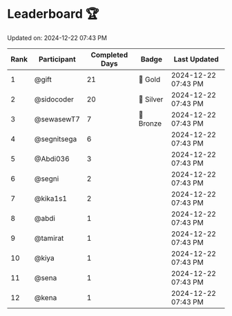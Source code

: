 # Leaderboard 🏆

Updated on: 2024-12-22 07:43 PM

| Rank | Participant       | Completed Days | Badge      | Last Updated         |
|------|-------------------|----------------|------------|----------------------|
| 1    | @gift             | 21             | 🏅 Gold     | 2024-12-22 07:43 PM |
| 2    | @sidocoder        | 20             | 🥈 Silver   | 2024-12-22 07:43 PM |
| 3    | @sewasewT7        | 7              | 🥉 Bronze   | 2024-12-22 07:43 PM |
| 4    | @segnitsega       | 6              |            | 2024-12-22 07:43 PM |
| 5    | @Abdi036          | 3              |            | 2024-12-22 07:43 PM |
| 6    | @segni            | 2              |            | 2024-12-22 07:43 PM |
| 7    | @kika1s1          | 2              |            | 2024-12-22 07:43 PM |
| 8    | @abdi             | 1              |            | 2024-12-22 07:43 PM |
| 9    | @tamirat          | 1              |            | 2024-12-22 07:43 PM |
| 10   | @kiya             | 1              |            | 2024-12-22 07:43 PM |
| 11   | @sena             | 1              |            | 2024-12-22 07:43 PM |
| 12   | @kena             | 1              |            | 2024-12-22 07:43 PM |
